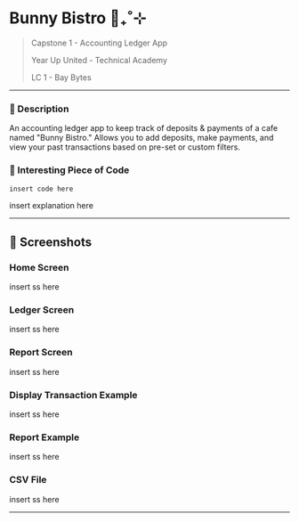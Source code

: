 # Bunny Bistro 🍵₊˚⊹
> Capstone 1 - Accounting Ledger App
> 
> Year Up United - Technical Academy
> 
> LC 1 - Bay Bytes
---

### 🐰 Description

An accounting ledger app to keep track of deposits & payments of a cafe named "Bunny Bistro." 
Allows you to add deposits, make payments, and view your past transactions based on pre-set or custom filters. 


### 💭 Interesting Piece of Code
``` java
insert code here
```

insert explanation here

---

## 📸 Screenshots

### Home Screen
insert ss here

### Ledger Screen
insert ss here

### Report Screen
insert ss here

### Display Transaction Example
insert ss here

### Report Example
insert ss here

### CSV File
insert ss here

---
